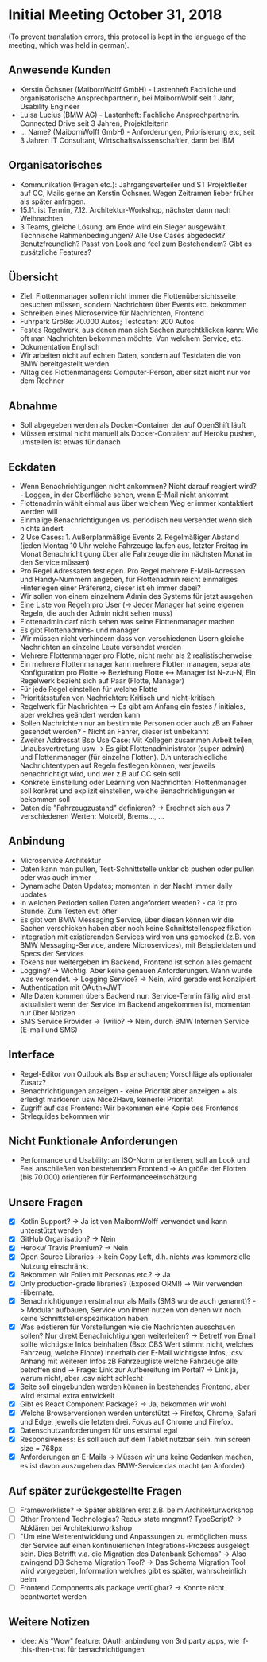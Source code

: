 # Initial Meeting October 31, 2018
(To prevent translation errors, this protocol is kept in the language
of the meeting, which was held in german).

## Anwesende Kunden

* Kerstin Öchsner (MaibornWolff GmbH) - Lastenheft Fachliche und
  organisatorische Ansprechpartnerin, bei MaibornWollf seit 1 Jahr,
  Usability Engineer
* Luisa Lucius (BMW AG) - Lastenheft: Fachliche Ansprechpartnerin.
  Connected Drive seit 3 Jahren, Projektleiterin
* ... Name? (MaibornWolff GmbH) - Anforderungen, Priorisierung etc,
  seit 3 Jahren IT Consultant, Wirtschaftswissenschaftler, dann bei
  IBM

## Organisatorisches
* Kommunikation (Fragen etc.): Jahrgangsverteiler und ST Projektleiter
  auf CC, Mails gerne an Kerstin Öchsner. Wegen Zeitramen lieber
  früher als später anfragen.
* 15.11. ist Termin, 7.12. Architektur-Workshop, nächster dann nach
  Weihnachten
* 3 Teams, gleiche Lösung, am Ende wird ein Sieger ausgewählt.
  Technische Rahmenbedingungen? Alle Use Cases abgedeckt?
  Benutzfreundlich? Passt von Look and feel zum Bestehendem? Gibt es
  zusätzliche Features?

## Übersicht
* Ziel: Flottenmanager sollen nicht immer die Flottenübersichtsseite
  besuchen müssen, sondern Nachrichten über Events etc. bekommen
* Schreiben eines Microservice für Nachrichten, Frontend
* Fuhrpark Größe: 70.000 Autos; Testdaten: 200 Autos
* Festes Regelwerk, aus denen man sich Sachen zurechtklicken kann: Wie
  oft man Nachrichten bekommen möchte, Von welchem Service, etc.
* Dokumentation Englisch
* Wir arbeiten nicht auf echten Daten, sondern auf Testdaten die von
  BMW bereitgestellt werden
* Alltag des Flottenmanagers: Computer-Person, aber sitzt nicht nur
  vor dem Rechner

## Abnahme
* Soll abgegeben werden als Docker-Container der auf OpenShift läuft
* Müssen erstmal nicht manuell als Docker-Contaienr auf Heroku pushen,
  umstellen ist etwas für danach

## Eckdaten
* Wenn Benachrichtigungen nicht ankommen? Nicht darauf reagiert
  wird? - Loggen, in der Oberfläche sehen, wenn E-Mail nicht ankommt
* Flottenadmin wählt einmal aus über welchem Weg er immer kontaktiert
  werden will
* Einmalige Benachrichtigungen vs. periodisch neu versendet wenn sich
  nichts ändert
* 2 Use Cases: 1. Außerplanmäßige Events 2. Regelmäßiger Abstand
  (jeden Montag 10 Uhr welche Fahrzeuge laufen aus, letzter Freitag im
  Monat Benachrichtigung über alle Fahrzeuge die im nächsten Monat in
  den Service müssen)
* Pro Regel Adressaten festlegen. Pro Regel mehrere E-Mail-Adressen
  und Handy-Nummern angeben, für Flottenadmin reicht einmaliges
  Hinterlegen einer Präferenz, dieser ist eh immer dabei?
* Wir sollen von einem einzelnem Admin des Systems für jetzt ausgehen
* Eine Liste von Regeln pro User (-> Jeder Manager hat seine eigenen
  Regeln, die auch der Admin nicht sehen muss)
* Flottenadmin darf nicth sehen was seine Flottenmanager machen
* Es gibt Flottenadmins- und manager
* Wir müssen nicht verhindern dass von verschiedenen Usern gleiche
  Nachrichten an einzelne Leute versendet werden
* Mehrere Flottenmanager pro Flotte, nicht mehr als 2
  realistischerweise
* Ein mehrere Flottenmanager kann mehrere Flotten managen, separate
  Konfiguration pro Flotte -> Beziehung Flotte <-> Manager ist N-zu-N,
  Ein Regelwerk bezieht sich auf Paar (Flotte, Manager)
* Für jede Regel einstellen für welche Flotte
* Prioritätsstufen von Nachrichten: Kritisch und nicht-kritisch
* Regelwerk für Nachrichten -> Es gibt am Anfang ein festes /
  initiales, aber welches geändert werden kann
* Sollen Nachrichten nur an bestimmte Personen oder auch zB an Fahrer
  gesendet werden? - Nicht an Fahrer, dieser ist unbekannt
* Zweiter Addressat Bsp Use Case: Mit Kollegen zusammen Arbeit teilen,
  Urlaubsvertretung usw -> Es gibt Flottenadministrator (super-admin)
  und Flottenmanager (für einzelne Flotten). D.h unterschiedliche
  Nachrichtentypen auf Regeln festlegen können, wer jeweils
  benachrichtigt wird, und wer z.B auf CC sein soll
* Konkrete Einstellung oder Learning von Nachrichten: Flottenmanager
  soll konkret und explizit einstellen, welche Benachrichtigungen er
  bekommen soll
* Daten die "Fahrzeugzustand" definieren? -> Erechnet sich aus 7
  verschiedenen Werten: Motoröl, Brems..., ...

## Anbindung
* Microservice Architektur
* Daten kann man pullen, Test-Schnittstelle unklar ob pushen oder
  pullen oder was auch immer
* Dynamische Daten Updates; momentan in der Nacht immer daily updates
* In welchen Perioden sollen Daten angefordert werden? - ca 1x pro
  Stunde. Zum Testen evtl öfter
* Es gibt von BMW Messaging Service, über diesen können wir die Sachen
  verschicken haben aber noch keine Schnittstellenspezifikation
* Integration mit existierenden Services wird von uns gemocked (z.B.
  von BMW Messaging-Service, andere Microservices), mit Beispieldaten
  und Specs der Services
* Tokens nur weitergeben im Backend, Frontend ist schon alles gemacht
* Logging? -> Wichtig. Aber keine genauen Anforderungen. Wann wurde
  was versendet. -> Logging Service? -> Nein, wird gerade erst
  konzipiert
* Authentication mit OAuth+JWT
* Alle Daten kommen übers Backend nur: Service-Termin fällig wird erst
  aktualisiert wenn der Service im Backend angekommen ist, momentan
  nur über Notizen
* SMS Service Provider -> Twilio? -> Nein, durch BMW Internen Service
  (E-mail und SMS)

## Interface
* Regel-Editor von Outlook als Bsp anschauen; Vorschläge als optionaler
  Zusatz?
* Benachrichtigungen anzeigen - keine Priorität aber anzeigen + als
  erledigt markieren usw Nice2Have, keinerlei Priorität
* Zugriff auf das Frontend: Wir bekommen eine Kopie des Frontends
* Styleguides bekommen wir

## Nicht Funktionale Anforderungen
* Performance und Usability: an ISO-Norm orientieren, soll an Look und
  Feel anschließen von bestehendem Frontend -> An größe der Flotten
  (bis 70.000) orientieren für Performanceeinschätzung

## Unsere Fragen
* [x] Kotlin Support? -> Ja ist von MaibornWolff verwendet und kann
      unterstützt werden
* [x] GitHub Organisation? -> Nein
* [x] Heroku/ Travis Premium? -> Nein
* [x] Open Source Libraries -> kein Copy Left, d.h. nichts was kommerzielle
      Nutzung einschränkt
* [x] Bekommen wir Folien mit Personas etc.? -> Ja
* [x] Only production-grade libraries? (Exposed ORM!) -> Wir verwenden
      Hibernate.
* [x] Benachrichtigungen erstmal nur als Mails (SMS wurde auch
      genannt)? -> Modular aufbauen, Service von ihnen nutzen von
      denen wir noch keine Schnittstellenspezifikation haben
* [x] Was existieren für Vorstellungen wie die Nachrichten ausschauen
      sollen? Nur direkt Benachrichtigungen weiterleiten? -> Betreff
      von Email sollte wichtigste Infos beinhalten (Bsp: CBS Wert
      stimmt nicht, welches Fahrzeug, welche Floote) Innerhalb der
      E-Mail wichtigste Infos, .csv Anhang mit weiteren Infos zB
      Fahrzeugliste welche Fahrzeuge alle betroffen sind -> Frage:
      Link zur Aufbereitung im Portal? -> Link ja, warum nicht, aber
      .csv nicht schlecht
* [x] Seite soll eingebunden werden können in bestehendes Frontend,
      aber wird erstmal extra entwickelt
* [x] Gibt es React Component Package? -> Ja, bekommen wir wohl
* [x] Welche Browserversionen werden unterstützt -> Firefox, Chrome,
      Safari und Edge, jeweils die letzten drei. Fokus auf Chrome und
      Firefox.
* [x] Datenschutzanforderungen für uns erstmal egal
* [x] Responsiveness: Es soll auch auf dem Tablet nutzbar sein. min
      screen size = 768px
* [x] Anforderungen an E-Mails -> Müssen wir uns keine Gedanken
      machen, es ist davon auszugehen das BMW-Service das macht (an
      Anforder)

## Auf später zurückgestellte Fragen
* [ ] Frameworkliste? -> Später abklären erst z.B. beim
      Architekturworkshop
* [ ] Other Frontend Technologies? Redux state mngmnt? TypeScript? ->
      Abklären bei Architekturworkshop
* [ ] "Um eine Weiterentwicklung und Anpassungen zu ermöglichen muss
      der Service auf einen kontinuierlichen Integrations-Prozess
      ausgelegt sein. Dies Betrifft v.a. die Migration des Datenbank
      Schemas" -> Also zwingend DB Schema Migration Tool? -> Das
      Schema Migration Tool wird vorgegeben, Information welches gibt
      es später, wahrscheinlich beim
* [ ] Frontend Components als package verfügbar? -> Konnte nicht
      beantwortet werden

## Weitere Notizen
* Idee: Als "Wow" feature: OAuth anbindung von 3rd party apps, wie
  if-this-then-that für benachrichtigungen
